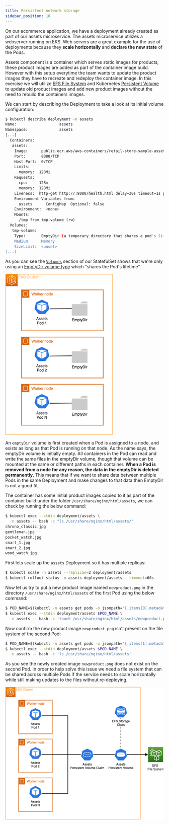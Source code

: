 ```yaml
---
title: Persistent network storage
sidebar_position: 10
---
```


On our ecommerce application, we have a deployment already created as part of our assets microservice. The assets microservice utilizes a webserver running on EKS. Web servers are a great example for the use of deployments because they **scale horizontally** and **declare the new state** of the Pods. 

Assets component is a container which serves static images for products, these product images are added as part of the container image build. However with this setup everytime the team wants to update the product images they have to recreate and redeploy the container image. In this exercise we will utilize [EFS File System](https://docs.aws.amazon.com/efs/latest/ug/whatisefs.html) and Kubernetes [Persistent Volume](https://kubernetes.io/docs/concepts/storage/persistent-volumes/) to update old product images and add new product images without the need to rebuild the containers images.

We can start by describing the Deployment to take a look at its initial volume configuration:

```bash
$ kubectl describe deployment -n assets
Name:                   assets
Namespace:              assets
[...]
  Containers:
   assets:
    Image:      public.ecr.aws/aws-containers/retail-store-sample-assets:latest
    Port:       8080/TCP
    Host Port:  0/TCP
    Limits:
      memory:  128Mi
    Requests:
      cpu:     128m
      memory:  128Mi
    Liveness:  http-get http://:8080/health.html delay=30s timeout=1s period=3s #success=1 #failure=3
    Environment Variables from:
      assets      ConfigMap  Optional: false
    Environment:  <none>
    Mounts:
      /tmp from tmp-volume (rw)
  Volumes:
   tmp-volume:
    Type:       EmptyDir (a temporary directory that shares a pod's lifetime)
    Medium:     Memory
    SizeLimit:  <unset>
[...]
```

As you can see the [`Volumes`](https://kubernetes.io/docs/concepts/storage/volumes/#emptydir-configuration-example) section of our StatefulSet shows that we're only using an [EmptyDir volume type](https://kubernetes.io/docs/concepts/storage/volumes/#emptydir) which "shares the Pod's lifetime". 

![Assets with emptyDir](./assets/assets-emptydir.png)

An `emptyDir` volume is first created when a Pod is assigned to a node, and exists as long as that Pod is running on that node. As the name says, the emptyDir volume is initially empty. All containers in the Pod can read and write the same files in the emptyDir volume, though that volume can be mounted at the same or different paths in each container. **When a Pod is removed from a node for any reason, the data in the emptyDir is deleted permanently.** This means that if we want to share data between multiple Pods in the same Deployment and make changes to that data then EmptyDir is not a good fit.

The container has some initial product images copied to it as part of the container build under the folder `/usr/share/nginx/html/assets`, we can check by running the below command:

```bash
$ kubectl exec --stdin deployment/assets \
  -n assets -- bash -c "ls /usr/share/nginx/html/assets/" 
chrono_classic.jpg
gentleman.jpg
pocket_watch.jpg
smart_1.jpg
smart_2.jpg
wood_watch.jpg
```

First lets scale up the `assets` Deployment so it has multiple replicas:

```bash
$ kubectl scale -n assets --replicas=2 deployment/assets
$ kubectl rollout status -n assets deployment/assets --timeout=60s
```

Now let us try to put a new product image named `newproduct.png` in the directory `/usr/share/nginx/html/assets` of the first Pod using the below command:

```bash
$ POD_NAME=$(kubectl -n assets get pods -o jsonpath='{.items[0].metadata.name}')
$ kubectl exec --stdin deployment/assets $POD_NAME \
  -n assets -- bash -c 'touch /usr/share/nginx/html/assets/newproduct.png'
```

Now confirm the new product image `newproduct.png` isn't present on the file system of the second Pod:

```bash
$ POD_NAME=$(kubectl -n assets get pods -o jsonpath='{.items[1].metadata.name}')
$ kubectl exec --stdin deployment/assets $POD_NAME \
  -n assets -- bash -c 'ls /usr/share/nginx/html/assets'
```

As you see the newly created image `newproduct.png` does not exist on the second Pod. In order to help solve this issue we need a file system that can be shared across multiple Pods if the service needs to scale horizontally while still making updates to the files without re-deploying.

![Assets with EFS](./assets/assets-efs.png)
